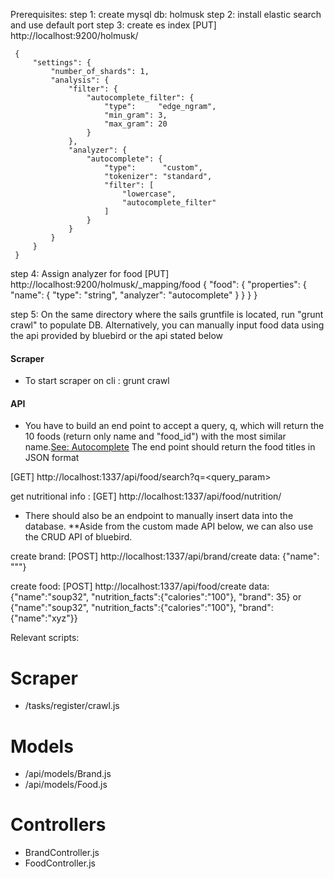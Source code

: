 
Prerequisites:
step 1: create mysql db: holmusk
step 2: install elastic search and use default port
step 3: create es index
     [PUT]   http://localhost:9200/holmusk/

     {
         "settings": {
             "number_of_shards": 1,
             "analysis": {
                 "filter": {
                     "autocomplete_filter": {
                         "type":     "edge_ngram",
                         "min_gram": 3,
                         "max_gram": 20
                     }
                 },
                 "analyzer": {
                     "autocomplete": {
                         "type":      "custom",
                         "tokenizer": "standard",
                         "filter": [
                             "lowercase",
                             "autocomplete_filter"
                         ]
                     }
                 }
             }
         }
     }

step 4: Assign analyzer for food
   [PUT] http://localhost:9200/holmusk/_mapping/food
   {
       "food": {
           "properties": {
               "name": {
                   "type":     "string",
                   "analyzer": "autocomplete"
               }
           }
       }
   }

step 5: On the same directory where the sails gruntfile is located, run "grunt crawl"
        to populate DB. Alternatively, you can manually input food data using the api provided
        by bluebird or the api stated below




#### Scraper
* To start scraper on cli : grunt crawl

#### API
* You have to build an end point to accept a query, q, which will return the 10 foods (return only name and "food_id") with the most similar name.[See: Autocomplete](http://en.wikipedia.org/wiki/Autocomplete)
The end point should return the food titles in JSON format

[GET] http://localhost:1337/api/food/search?q=<query_param>


get nutritional info : [GET] http://localhost:1337/api/food/nutrition/<id>

* There should also be an endpoint to manually insert data into the database.
**Aside from the custom made API below, we can also use the CRUD API of bluebird.

create brand: [POST] http://localhost:1337/api/brand/create
data: {"name": "<name>""}

create food: [POST] http://localhost:1337/api/food/create
data: {"name":"soup32", "nutrition_facts":{"calories":"100"}, "brand": 35}
      or {"name":"soup32", "nutrition_facts":{"calories":"100"}, "brand": {"name":"xyz"}}



Relevant scripts:

# Scraper
* /tasks/register/crawl.js

# Models
* /api/models/Brand.js
* /api/models/Food.js

# Controllers
* BrandController.js
* FoodController.js

